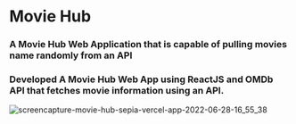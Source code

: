 # Movie Hub

### A Movie Hub Web Application that is capable of pulling movies name randomly from an API
### Developed A Movie Hub Web App using ReactJS and OMDb API that fetches movie information using an API.



![screencapture-movie-hub-sepia-vercel-app-2022-06-28-16_55_38](https://user-images.githubusercontent.com/75694208/176167491-32ff6c84-2ea4-4ccc-9336-5229770de386.png)
